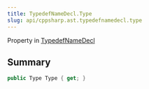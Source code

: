 ```yaml
---
title: TypedefNameDecl.Type
slug: api/cppsharp.ast.typedefnamedecl.type
---
```

Property in [TypedefNameDecl](/api/cppsharp/ast/typedefnamedecl)

## Summary



```csharp
public Type Type { get; }
```

